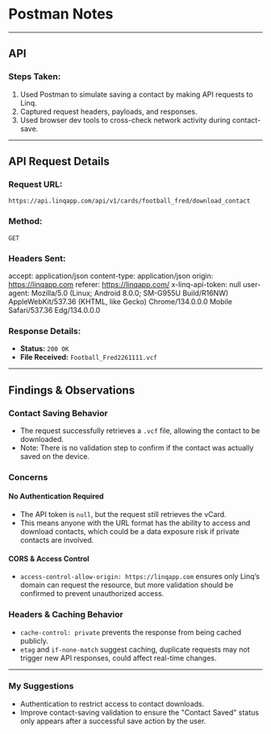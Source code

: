 # Postman Notes
---

## **API**
### **Steps Taken:**
1. Used Postman to simulate saving a contact by making API requests to Linq.
2. Captured request headers, payloads, and responses.
3. Used browser dev tools to cross-check network activity during contact-save.

---

## **API Request Details**
### **Request URL:**
`https://api.linqapp.com/api/v1/cards/football_fred/download_contact`

### **Method:**
`GET`

### **Headers Sent:**

accept: application/json content-type: application/json origin: https://linqapp.com referer: https://linqapp.com/ x-linq-api-token: null user-agent: Mozilla/5.0 (Linux; Android 8.0.0; SM-G955U Build/R16NW) AppleWebKit/537.36 (KHTML, like Gecko) Chrome/134.0.0.0 Mobile Safari/537.36 Edg/134.0.0.0


### **Response Details:**
- **Status:** `200 OK`
- **File Received:** `Football_Fred2261111.vcf`
---

## **Findings & Observations**

###  **Contact Saving Behavior**
- The request successfully retrieves a `.vcf` file, allowing the contact to be downloaded.
- Note: There is no validation step to confirm if the contact was actually saved on the device.

###  **Concerns**
#### **No Authentication Required**
- The API token is `null`, but the request still retrieves the vCard.
- This means anyone with the URL format has the ability to access and download contacts, which could be a data exposure risk if private contacts are involved.

#### **CORS & Access Control**
- `access-control-allow-origin: https://linqapp.com` ensures only Linq’s domain can request the resource, but more validation should be confirmed to prevent unauthorized access.

### **Headers & Caching Behavior**
- `cache-control: private` prevents the response from being cached publicly.
- `etag` and `if-none-match` suggest caching, duplicate requests may not trigger new API responses, could affect real-time changes.

---

### **My Suggestions**
-  Authentication to restrict access to contact downloads.
- Improve contact-saving validation to ensure the "Contact Saved" status only appears after a successful save action by the user.

